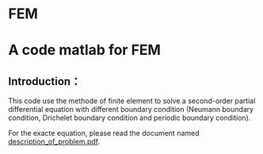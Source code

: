 # FEM
A code matlab for FEM
==

Introduction：
-

This code use the methode of finite element to solve a second-order partial differential equation with different boundary condition (Neumann boundary condition, Drichelet boundary condition and periodic boundary condition). <br> 


For the exacte equation, please read the document named [description_of_problem.pdf](https://github.com/HU-qingqing/FEM/blob/main/description_of_problem.pdf).


